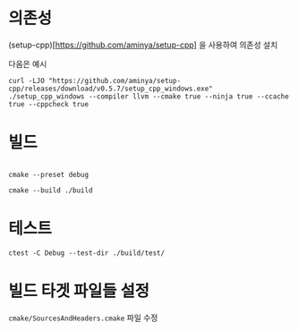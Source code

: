 # 의존성

(setup-cpp)[https://github.com/aminya/setup-cpp] 을 사용하여 의존성 설치

다음은 예시

```shell
curl -LJO "https://github.com/aminya/setup-cpp/releases/download/v0.5.7/setup_cpp_windows.exe"
./setup_cpp_windows --compiler llvm --cmake true --ninja true --ccache true --cppcheck true
```

# 빌드

```shell

cmake --preset debug

cmake --build ./build

```

# 테스트
```shell
ctest -C Debug --test-dir ./build/test/
```

# 빌드 타겟 파일들 설정

`cmake/SourcesAndHeaders.cmake` 파일 수정